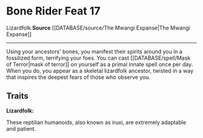 ﻿---
feat: Bone Rider
id: '2845'
level: '17'
name: Bone Rider
rarity: Common
source: '[[DATABASE/source/The Mwangi Expanse|The Mwangi Expanse]]'
trait:
- '[[DATABASE/trait/Lizardfolk|Lizardfolk]]'
type: Feat

---
# Bone Rider <span class="item-type">Feat 17</span>

<span class="item-trait">Lizardfolk</span>
**Source** [[DATABASE/source/The Mwangi Expanse|The Mwangi Expanse]]

---
Using your ancestors' bones, you manifest their spirits around you in a fossilized form, terrifying your foes. You can cast [[DATABASE/spell/Mask of Terror|mask of terror]] on yourself as a primal innate spell once per day. When you do, you appear as a skeletal lizardfolk ancestor, twisted in a way that inspires the deepest fears of those who observe you.

## Traits

**Lizardfolk:**

These reptilian humanoids, also known as iruxi, are extremely adaptable and patient.